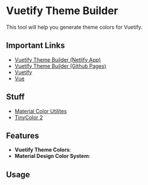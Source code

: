 # Vuetify Theme Builder

This tool will help you generate theme colors for Vuetify.

## Important Links

- [Vuetify Theme Builder (Netlify App)](https://vuetify-theme-builder.netlify.app/)
- [Vuetify Theme Builder (Github Pages)](https://deezjavu.github.io/vuetify-theme-builder/)
- [Vuetify](https://vuetifyjs.com/)
- [Vue](https://vuejs.org/)

## Stuff

- [Material Color Utilites](https://github.com/material-foundation/material-color-utilities)
- [TinyColor 2](https://github.com/bgrins/TinyColor)

## Features

- **Vuetify Theme Colors**:
- **Material Design Color System**:

## Usage
